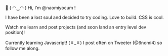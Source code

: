 👋 ( ◠‿◠ ) Hi, I’m @naomiyocum !

I have been a lost soul and decided to try coding. Love to build. CSS is cool.

Watch me learn and post projects (and soon land an entry level dev position)!

Currently learning Javascript! (ㆆ_ㆆ) I post often on Tweeter (@6nomi4) so follow me along.

<!---
naomiyocum/naomiyocum is a ✨ special ✨ repository because its `README.md` (this file) appears on your GitHub profile.
You can click the Preview link to take a look at your changes.
--->

